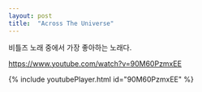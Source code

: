 ```yaml
---
layout: post
title:  "Across The Universe"
---
```


비틀즈 노래 중에서 가장 좋아하는 노래다.

https://www.youtube.com/watch?v=90M60PzmxEE

{% include youtubePlayer.html id="90M60PzmxEE" %}
